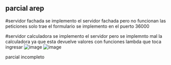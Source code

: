 ## parcial arep

#servidor fachada
se implemento el servidor fachada pero no funcionan las peticiones solo trae el formulario se implemento en el puerto 36000

#servidor calculadora 
se implemento el servidor pero se implemnto mal la calculadora ya que esta devuelve valores con funciones lambda que toca ingresar
![image](https://github.com/santiagoOsp01/ParcialArep/assets/111186366/f9180493-d8fd-4ff4-bf14-e4c3b7f19225)
![image](https://github.com/santiagoOsp01/ParcialArep/assets/111186366/c114b3f5-b9ee-4690-b6a6-44bd1ece20a3)

parcial incompleto
